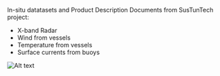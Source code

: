 In-situ datatasets and Product Description Documents from SusTunTech project:
- X-band Radar
- Wind from vessels
- Temperature from vessels
- Surface currents from buoys

![Alt text](https://gitlab.azti.es/uimprogramas/sustuntech/-/blob/main/Sustuntech_funding.png)

